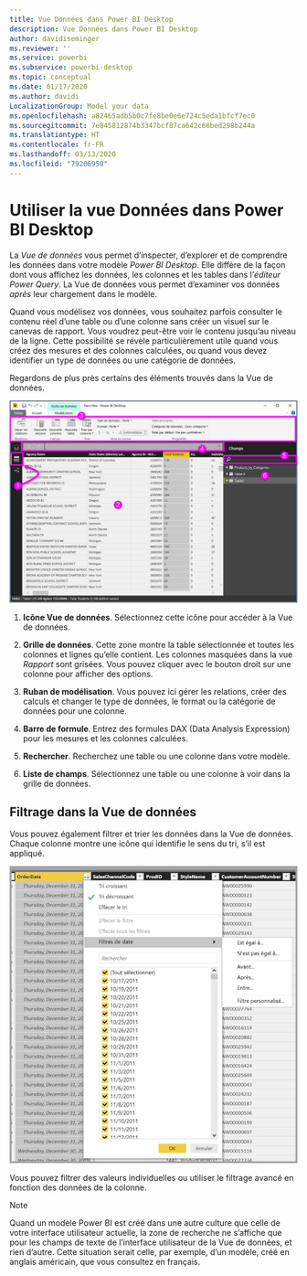 ```yaml
---
title: Vue Données dans Power BI Desktop
description: Vue Données dans Power BI Desktop
author: davidiseminger
ms.reviewer: ''
ms.service: powerbi
ms.subservice: powerbi-desktop
ms.topic: conceptual
ms.date: 01/17/2020
ms.author: davidi
LocalizationGroup: Model your data
ms.openlocfilehash: a82465adb5b0c7fe8be0e6e724c5eda1bfcf7ec0
ms.sourcegitcommit: 7e845812874b3347bcf87ca642c66bed298b244a
ms.translationtype: HT
ms.contentlocale: fr-FR
ms.lasthandoff: 03/13/2020
ms.locfileid: "79206950"
---
```

# <a name="work-with-data-view-in-power-bi-desktop"></a>Utiliser la vue Données dans Power BI Desktop

La *Vue de données* vous permet d’inspecter, d’explorer et de comprendre les données dans votre modèle *Power BI Desktop*. Elle diffère de la façon dont vous affichez les données, les colonnes et les tables dans l’*éditeur Power Query*. La Vue de données vous permet d’examiner vos données *après* leur chargement dans le modèle.

Quand vous modélisez vos données, vous souhaitez parfois consulter le contenu réel d’une table ou d’une colonne sans créer un visuel sur le canevas de rapport. Vous voudrez peut-être voir le contenu jusqu’au niveau de la ligne. Cette possibilité se révèle particulièrement utile quand vous créez des mesures et des colonnes calculées, ou quand vous devez identifier un type de données ou une catégorie de données.

Regardons de plus près certains des éléments trouvés dans la Vue de données.

![Vue Données dans Power BI Desktop](media/desktop-data-view/dataview_fullscreen.png)

1. **Icône Vue de données**. Sélectionnez cette icône pour accéder à la Vue de données.

2. **Grille de données**. Cette zone montre la table sélectionnée et toutes les colonnes et lignes qu’elle contient. Les colonnes masquées dans la vue *Rapport* sont grisées. Vous pouvez cliquer avec le bouton droit sur une colonne pour afficher des options.

3. **Ruban de modélisation**. Vous pouvez ici gérer les relations, créer des calculs et changer le type de données, le format ou la catégorie de données pour une colonne.

4. **Barre de formule**. Entrez des formules DAX (Data Analysis Expression) pour les mesures et les colonnes calculées.

5. **Rechercher**. Recherchez une table ou une colonne dans votre modèle.

6. **Liste de champs**. Sélectionnez une table ou une colonne à voir dans la grille de données.

## <a name="filtering-in-data-view"></a>Filtrage dans la Vue de données

Vous pouvez également filtrer et trier les données dans la Vue de données. Chaque colonne montre une icône qui identifie le sens du tri, s’il est appliqué.

![Trier et filtrer dans la vue Données dans Power BI Desktop](media/desktop-data-view/dataview_sort-and-filter.png)

Vous pouvez filtrer des valeurs individuelles ou utiliser le filtrage avancé en fonction des données de la colonne.

> [!NOTE]
> Quand un modèle Power BI est créé dans une autre culture que celle de votre interface utilisateur actuelle, la zone de recherche ne s’affiche que pour les champs de texte de l’interface utilisateur de la Vue de données, et rien d’autre. Cette situation serait celle, par exemple, d’un modèle, créé en anglais américain, que vous consultez en français.
